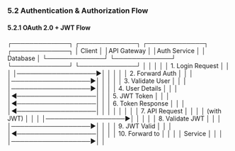
### 5.2 Authentication & Authorization Flow

#### 5.2.1 OAuth 2.0 + JWT Flow

┌─────────────┐ ┌─────────────┐ ┌─────────────┐ ┌─────────────┐ │ Client │ │API Gateway │ │Auth Service │ │ Database │ └─────────────┘ └─────────────┘ └─────────────┘ └─────────────┘ │ │ │ │ │ 1. Login Request │ │ │ │──────────────────►│ │ │ │ │ 2. Forward Auth │ │ │ │──────────────────►│ │ │ │ │ 3. Validate User │ │ │ │──────────────────►│ │ │ │ 4. User Details │ │ │ │◄──────────────────│ │ │ 5. JWT Token │ │ │ │◄──────────────────│ │ │ 6. Token Response │ │ │ │◄──────────────────│ │ │ │ │ │ │ │ 7. API Request │ │ │ │ (with JWT) │ │ │ │──────────────────►│ │ │ │ │ 8. Validate JWT │ │ │ │──────────────────►│ │ │ │ 9. JWT Valid │ │ │ │◄──────────────────│ │ │ │ 10. Forward to │ │ │ │ Service │ │ │ │──────────────────►│ │